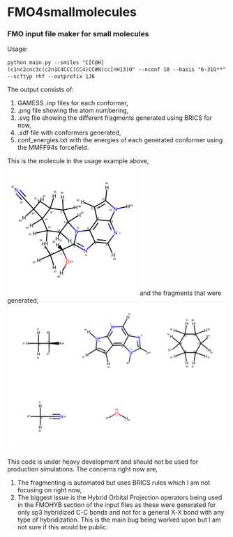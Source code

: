 # FMO4smallmolecules
### FMO input file maker for small molecules
Usage:
```
python main.py --smiles "C[C@H](c1nc2cnc3c(c2n1C4CCC(CC4)CC#N)cc[nH]3)O" --nconf 10 --basis "6-31G**" --scftyp rhf --outprefix 1J6
```

The output consists of:
1. GAMESS .inp files for each conformer, 
2. .png file showing the atom numbering, 
3. .svg file showing the different fragments generated using BRICS for now, 
4. .sdf file with conformers generated,
5. conf_energies.txt with the energies of each generated conformer using the MMFF94s forcefield.

This is the molecule in the usage example above, 
![Sample molecule](1J6_2dimage.png)
and the fragments that were generated,
![Fragments of sample molecule](1J6_fragments.svg)

This code is under heavy development and should not be used for production simulations. The concerns right now are,
1. The fragmenting is automated but uses BRICS rules which I am not focusing on right now,
2. The biggest issue is the Hybrid Orbital Projection operators being used in the FMOHYB section of the input files as these were generated for only sp3 hybridized C-C bonds and not for a general X-X bond with any type of hybridization. This is the main bug being worked upon but I am not sure if this would be public.  
